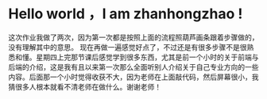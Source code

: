 # Hello world ，I am zhanhongzhao !
这次作业我做了两次，因为第一次都是按照上面的流程照葫芦画条跟着步骤做的，没有理解其中的意思。
现在再做一遍感觉好点了，不过还是有很多步骤不是很熟悉和懂。星期四上完那节课后感觉学到很多东西，尤其是前一个小时的关于前端与后端的介绍，这是我有且以来第一次那么全面听别人介绍关于自己专业方向的一些内容。后面那一个小时觉得收获不大，因为老师在上面敲代码，然后屏幕很小，我猜很多人根本就看不清老师在做什么。谢谢老师！
